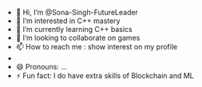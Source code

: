 - 👋 Hi, I’m @Sona-Singh-FutureLeader
- 👀 I’m interested in C++ mastery
- 🌱 I’m currently learning C++ basics 
- 💞️ I’m looking to collaborate on games 
- 📫 How to reach me : show interest on my profile 
- 
- 😄 Pronouns: ...
- ⚡ Fun fact: I do have extra skills of Blockchain and ML

<!---
Sona-Singh-FutureLeader/Sona-Singh-FutureLeader is a ✨ special ✨ repository because its `README.md` (this file) appears on your GitHub profile.
You can click the Preview link to take a look at your changes.
--->
